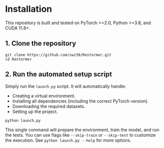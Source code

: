 # Installation

This repository is built and tested on PyTorch >=2.0, Python >=3.8, and CUDA 11.8+.

## 1. Clone the repository

```
git clone https://github.com/swz30/Restormer.git
cd Restormer
```

## 2. Run the automated setup script

Simply run the `launch.py` script. It will automatically handle:
- Creating a virtual environment.
- Installing all dependencies (including the correct PyTorch version).
- Downloading the required datasets.
- Setting up the project.

```
python launch.py
```

This single command will prepare the environment, train the model, and run the tests. 
You can use flags like `--skip-train` or `--skip-test` to customize the execution. See `python launch.py --help` for more options.
